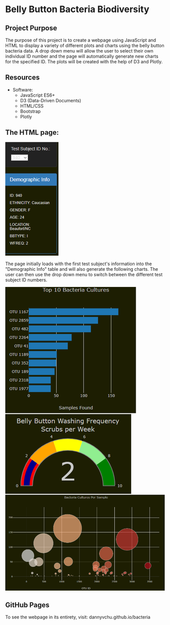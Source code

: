 # Belly Button Bacteria Biodiversity

## Project Purpose
The purpose of this project is to create a webpage using JavaScript and HTML to display a variety of different plots and charts using the belly button bacteria data. A drop down menu will allow the user to select their own individual ID number and the page will automatically generate new charts for the specified ID. The plots will be created with the help of D3 and Plotly.

## Resources
- Software: 
	- JavaScript ES6+
	- D3 (Data-Driven Documents)
	- HTML/CSS
	- Bootstrap
	- Plotly
	
## The HTML page:

![dropdown](images/dropdown.png)

The page initially loads with the first test subject's information into the "Demographic Info" table and will also generate the following charts. The user can then use the drop down menu to switch between the different test subject ID numbers.

![bar](images/bar.png) ![gauge](images/gauge.png)
![bubble](images/bubble.png)

## GitHub Pages
To see the webpage in its entirety, visit: dannyvchu.github.io/bacteria
